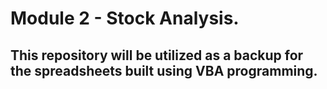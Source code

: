 # Module 2 - Stock Analysis.
## This repository will be utilized as a backup for the spreadsheets built using VBA programming.
